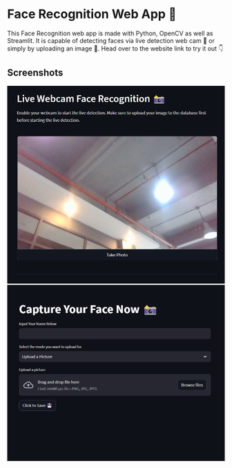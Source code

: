 # __Face Recognition Web App 📸__
  This Face Recognition web app is made with Python, OpenCV as well as Streamlit. It is capable of detecting faces via live detection web cam 📸 or simply by uploading an image 📂. Head over to the website link to try it out 👇



## __Screenshots__
<img src="assets/webcam.png">
<br>

<img src="assets/capture.png">
<br>